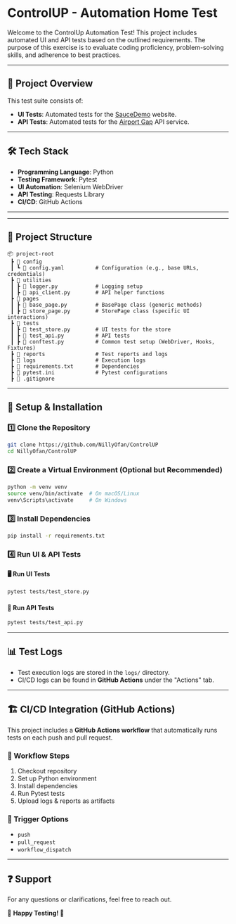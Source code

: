 # ControlUP - Automation Home Test

Welcome to the ControlUp Automation Test! This project includes automated UI and API tests based on the outlined requirements. The purpose of this exercise is to evaluate coding proficiency, problem-solving skills, and adherence to best practices.

---

## 📌 Project Overview
This test suite consists of:
- **UI Tests**: Automated tests for the [SauceDemo](https://www.saucedemo.com/) website.
- **API Tests**: Automated tests for the [Airport Gap](https://airportgap.com/) API service.

---

## 🛠️ Tech Stack
- **Programming Language**: Python
- **Testing Framework**: Pytest
- **UI Automation**: Selenium WebDriver
- **API Testing**: Requests Library
- **CI/CD**: GitHub Actions

---
---

## 📂 Project Structure
```
📦 project-root
 ┣ 📂 config
 ┃ ┗ 📜 config.yaml          # Configuration (e.g., base URLs, credentials)
 ┣ 📂 utilities
 ┃ ┣ 📜 logger.py            # Logging setup
 ┃ ┣ 📜 api_client.py        # API helper functions
 ┣ 📂 pages
 ┃ ┣ 📜 base_page.py         # BasePage class (generic methods)
 ┃ ┣ 📜 store_page.py        # StorePage class (specific UI interactions)
 ┣ 📂 tests
 ┃ ┣ 📜 test_store.py        # UI tests for the store
 ┃ ┣ 📜 test_api.py          # API tests
 ┃ ┣ 📜 conftest.py          # Common test setup (WebDriver, Hooks, Fixtures)
 ┣ 📂 reports                # Test reports and logs
 ┣ 📂 logs                   # Execution logs
 ┣ 📜 requirements.txt       # Dependencies
 ┣ 📜 pytest.ini             # Pytest configurations
 ┣ 📜 .gitignore
```

---

## 🔧 Setup & Installation
### 1️⃣ Clone the Repository
```sh
git clone https://github.com/NillyOfan/ControlUP
cd NillyOfan/ControlUP
```

### 2️⃣ Create a Virtual Environment (Optional but Recommended)
```sh
python -m venv venv
source venv/bin/activate  # On macOS/Linux
venv\Scripts\activate     # On Windows
```

### 3️⃣ Install Dependencies
```sh
pip install -r requirements.txt
```

### 4️⃣ Run UI & API Tests
#### 🖥️ Run UI Tests
```sh
pytest tests/test_store.py 
```

#### 🔗 Run API Tests
```sh
pytest tests/test_api.py
```

---

## 📊 Test Logs
- Test execution logs are stored in the `logs/` directory.
- CI/CD logs can be found in **GitHub Actions** under the "Actions" tab.

---

## 🏗️ CI/CD Integration (GitHub Actions)
This project includes a **GitHub Actions workflow** that automatically runs tests on each push and pull request.
### 🚀 Workflow Steps
1. Checkout repository
2. Set up Python environment
3. Install dependencies
4. Run Pytest tests
5. Upload logs & reports as artifacts

### 📌 Trigger Options
- `push`
- `pull_request`
- `workflow_dispatch`

---

## ❓ Support
For any questions or clarifications, feel free to reach out.

📢 **Happy Testing! 🚀**

